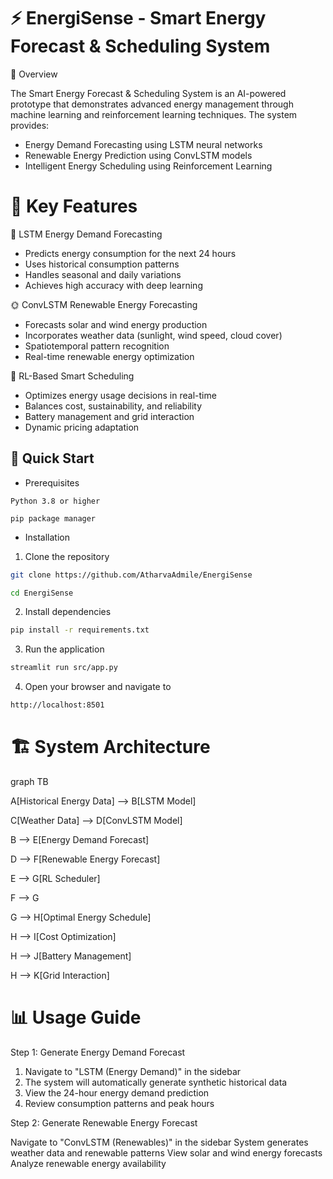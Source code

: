 # ⚡ EnergiSense - Smart Energy Forecast & Scheduling System
🌟 Overview

The Smart Energy Forecast & Scheduling System is an AI-powered prototype that demonstrates advanced energy management through machine learning and reinforcement learning techniques. The system provides:


- Energy Demand Forecasting using LSTM neural networks
- Renewable Energy Prediction using ConvLSTM models
- Intelligent Energy Scheduling using Reinforcement Learning

# 🎯 Key Features

🔋 LSTM Energy Demand Forecasting

- Predicts energy consumption for the next 24 hours
- Uses historical consumption patterns
- Handles seasonal and daily variations
- Achieves high accuracy with deep learning

🌞 ConvLSTM Renewable Energy Forecasting

- Forecasts solar and wind energy production
- Incorporates weather data (sunlight, wind speed, cloud cover)
- Spatiotemporal pattern recognition
- Real-time renewable energy optimization

🤖 RL-Based Smart Scheduling

- Optimizes energy usage decisions in real-time
- Balances cost, sustainability, and reliability
- Battery management and grid interaction
- Dynamic pricing adaptation

🚀 Quick Start
-
- Prerequisites

``` Python 3.8 or higher ```

``` pip package manager ```


- Installation

1. Clone the repository
```bash
git clone https://github.com/AtharvaAdmile/EnergiSense
```

```bash
cd EnergiSense
```
2. Install dependencies
```bash
pip install -r requirements.txt
```

3. Run the application
```bash
streamlit run src/app.py
```
4. Open your browser and navigate to
```bash
http://localhost:8501
```
# 🏗️ System Architecture
graph TB

   A[Historical Energy Data] --> B[LSTM Model]

  C[Weather Data] --> D[ConvLSTM Model]

  B --> E[Energy Demand Forecast]

  D --> F[Renewable Energy Forecast]

  E --> G[RL Scheduler]

  F --> G

  G --> H[Optimal Energy Schedule]

  H --> I[Cost Optimization]    

  H --> J[Battery Management]

  H --> K[Grid Interaction]
# 📊 Usage Guide
Step 1: Generate Energy Demand Forecast

1. Navigate to "LSTM (Energy Demand)" in the sidebar
2. The system will automatically generate synthetic historical data
3. View the 24-hour energy demand prediction
4. Review consumption patterns and peak hours

Step 2: Generate Renewable Energy Forecast

Navigate to "ConvLSTM (Renewables)" in the sidebar
System generates weather data and renewable patterns
View solar and wind energy forecasts
Analyze renewable energy availability
